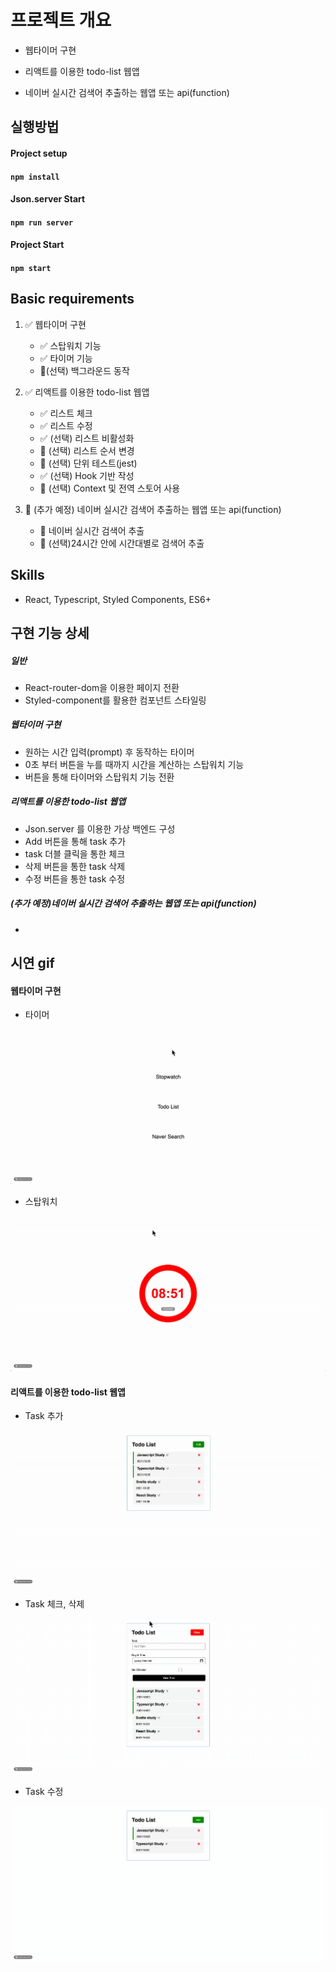 # 프로젝트 개요

- 웹타이머 구현

- 리액트를 이용한 todo-list 웹앱

- 네이버 실시간 검색어 추출하는 웹앱 또는 api(function)

  

## 실행방법

#### Project setup

#### `npm install`

#### Json.server Start

#### `npm run server`

#### Project Start

#### `npm start`



## Basic requirements

1. ✅ 웹타이머 구현
   - ✅ 스탑워치 기능
   - ✅ 타이머 기능
   - 🚫(선택) 백그라운드 동작

2. ✅ 리액트를 이용한 todo-list 웹앱
   - ✅ 리스트 체크
   - ✅ 리스트 수정
   - ✅ (선택) 리스트 비활성화
   - 🚫 (선택) 리스트 순서 변경
   - 🚫 (선택) 단위 테스트(jest)
   - ✅ (선택) Hook 기반 작성
   - 🚫 (선택) Context 및 전역 스토어 사용
3. 🚫 (추가 예정) 네이버 실시간 검색어 추출하는 웹앱 또는 api(function)
   - 🚫 네이버 실시간 검색어 추출
   - 🚫 (선택)24시간 안에 시간대별로 검색어 추출



## Skills

- React, Typescript, Styled Components, ES6+

  

## 구현 기능 상세

##### 일반

- React-router-dom을 이용한 페이지 전환
- Styled-component를 활용한 컴포넌트 스타일링

##### 웹타이머 구현

- 원하는 시간 입력(prompt) 후 동작하는 타이머
- 0초 부터 버튼을 누를 때까지 시간을 계산하는 스탑워치 기능
- 버튼을 통해 타이머와 스탑워치 기능 전환

##### 리액트를 이용한 todo-list 웹앱

- Json.server 를 이용한 가상 백엔드 구성
- Add 버튼을 통해 task 추가
- task 더블 클릭을 통한 체크
- 삭제 버튼을 통한 task 삭제
- 수정 버튼을 통한 task 수정

##### (추가 예정)네이버 실시간 검색어 추출하는 웹앱 또는 api(function)

- 

## 시연 gif

#### 웹타이머 구현

- 타이머

![timer](/public/assets/timer.gif)

- 스탑워치

![stopwatch](/public/assets/stopwatch.gif)

#### 리액트를 이용한 todo-list 웹앱

- Task 추가

![addTask](/public/assets/addTask.gif)

- Task 체크, 삭제

![checkDelete](/public/assets/checkDelete.gif)

- Task 수정

![editTask](/public/assets/editTask.gif)

